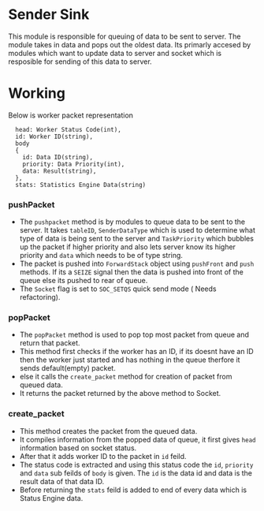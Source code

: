 # Sender Sink

This module is responsible for queuing of data to be sent to server. The module takes in data and pops out the oldest data. Its primarly accesed by
modules which want to update data to server and socket which is resposible for sending of this data to server.

# Working

Below is worker packet representation
```
  head: Worker Status Code(int),
  id: Worker ID(string),
  body
  {
    id: Data ID(string),
    priority: Data Priority(int),
    data: Result(string),
  },
  stats: Statistics Engine Data(string)
```

### pushPacket

- The `pushpacket` method is by modules to queue data to be sent to the server. It takes `tableID`, `SenderDataType` which is used to determine
what type of data is being sent to the server and `TaskPriority` which bubbles up the packet if higher priority and also lets server know its higher priority
and `data` which needs to be of type string.
- The packet is pushed into `ForwardStack` object using `pushFront` and `push` methods. If its a `SEIZE` signal then the data is pushed into front of the queue
else its pushed to rear of queue.
- The `Socket` flag is set to `SOC_SETQS` quick send mode ( Needs refactoring).

### popPacket

- The `popPacket` method is used to pop top most packet from queue and return that packet.
- This method first checks if the worker has an ID, if its doesnt have an ID then the worker just started and has nothing in the queue therfore it
sends default(empty) packet.
- else it calls the `create_packet` method for creation of packet from queued data.
- It returns the packet returned by the above method to Socket.

### create_packet

- This method creates the packet from the queued data.
- It compiles information from the popped data of queue, it first gives `head` information based on socket status.
- After that it adds worker ID to the packet in `id` feild.
- The status code is extracted and using this status code the `id`, `priority` and `data` sub feilds of `body` is given. The `id` is the data id and
data is the result data of that data ID.
- Before returning the `stats` feild is added to end of every data which is Status Engine data.
